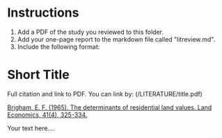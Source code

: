 # Instructions

1. Add a PDF of the study you reviewed to this folder.
2. Add your one-page report to the markdown file called "litreview.md".
3. Include the following format:

# Short Title

Full citation and link to PDF. You can link by:  (/LITERATURE/title.pdf)

[Brigham, E. F. (1965). The determinants of residential land values. Land Economics, 41(4), 325-334.](1965-Brigham.pdf)

Your text here....
